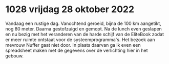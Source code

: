 # 1028 vrijdag 28 oktober 2022
Vandaag een rustige dag. Vanochtend geroeid, bijna de 100 km aangetikt, nog 80 meter. Daarna gestofzuigd en gemopt. Na de lunch even geslapen en nu bezig met het veranderen van de harde schijf van de EliteBook zodat er meer ruimte ontstaat voor de systeemprogramma's.  Het bezoek aan mevrouw Nuffer gaat niet door. In plaats daarvan ga ik even een spreadsheet maken met de gegevens over de verlichting hier in het gebouw. 